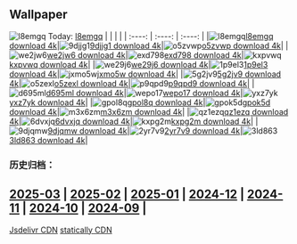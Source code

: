 ## Wallpaper
![l8emgq](https://w.wallhaven.cc/full/l8/wallhaven-l8emgq.jpg) Today: [l8emgq](https://th.wallhaven.cc/small/l8/l8emgq.jpg)
|      |      |      |
| :----: | :----: | :----: |
|![l8emgq](https://th.wallhaven.cc/small/l8/l8emgq.jpg)[l8emgq download 4k](https://wallhaven.cc/w/l8emgq)|![9djjg1](https://th.wallhaven.cc/small/9d/9djjg1.jpg)[9djjg1 download 4k](https://wallhaven.cc/w/9djjg1)|![o5zvwp](https://th.wallhaven.cc/small/o5/o5zvwp.jpg)[o5zvwp download 4k](https://wallhaven.cc/w/o5zvwp)|
|![we2jw6](https://th.wallhaven.cc/small/we/we2jw6.jpg)[we2jw6 download 4k](https://wallhaven.cc/w/we2jw6)|![exd798](https://th.wallhaven.cc/small/ex/exd798.jpg)[exd798 download 4k](https://wallhaven.cc/w/exd798)|![kxpvwq](https://th.wallhaven.cc/small/kx/kxpvwq.jpg)[kxpvwq download 4k](https://wallhaven.cc/w/kxpvwq)|
|![we29j6](https://th.wallhaven.cc/small/we/we29j6.jpg)[we29j6 download 4k](https://wallhaven.cc/w/we29j6)|![1p9el3](https://th.wallhaven.cc/small/1p/1p9el3.jpg)[1p9el3 download 4k](https://wallhaven.cc/w/1p9el3)|![jxmo5w](https://th.wallhaven.cc/small/jx/jxmo5w.jpg)[jxmo5w download 4k](https://wallhaven.cc/w/jxmo5w)|
|![5g2jv9](https://th.wallhaven.cc/small/5g/5g2jv9.jpg)[5g2jv9 download 4k](https://wallhaven.cc/w/5g2jv9)|![o5zexl](https://th.wallhaven.cc/small/o5/o5zexl.jpg)[o5zexl download 4k](https://wallhaven.cc/w/o5zexl)|![p9qpd9](https://th.wallhaven.cc/small/p9/p9qpd9.jpg)[p9qpd9 download 4k](https://wallhaven.cc/w/p9qpd9)|
|![d695ml](https://th.wallhaven.cc/small/d6/d695ml.jpg)[d695ml download 4k](https://wallhaven.cc/w/d695ml)|![wepo17](https://th.wallhaven.cc/small/we/wepo17.jpg)[wepo17 download 4k](https://wallhaven.cc/w/wepo17)|![yxz7yk](https://th.wallhaven.cc/small/yx/yxz7yk.jpg)[yxz7yk download 4k](https://wallhaven.cc/w/yxz7yk)|
|![gpol8q](https://th.wallhaven.cc/small/gp/gpol8q.jpg)[gpol8q download 4k](https://wallhaven.cc/w/gpol8q)|![gpok5d](https://th.wallhaven.cc/small/gp/gpok5d.jpg)[gpok5d download 4k](https://wallhaven.cc/w/gpok5d)|![m3x6zm](https://th.wallhaven.cc/small/m3/m3x6zm.jpg)[m3x6zm download 4k](https://wallhaven.cc/w/m3x6zm)|
|![qz1ezq](https://th.wallhaven.cc/small/qz/qz1ezq.jpg)[qz1ezq download 4k](https://wallhaven.cc/w/qz1ezq)|![6dvxjq](https://th.wallhaven.cc/small/6d/6dvxjq.jpg)[6dvxjq download 4k](https://wallhaven.cc/w/6dvxjq)|![kxpg2m](https://th.wallhaven.cc/small/kx/kxpg2m.jpg)[kxpg2m download 4k](https://wallhaven.cc/w/kxpg2m)|
|![9djqmw](https://th.wallhaven.cc/small/9d/9djqmw.jpg)[9djqmw download 4k](https://wallhaven.cc/w/9djqmw)|![2yr7v9](https://th.wallhaven.cc/small/2y/2yr7v9.jpg)[2yr7v9 download 4k](https://wallhaven.cc/w/2yr7v9)|![3ld863](https://th.wallhaven.cc/small/3l/3ld863.jpg)[3ld863 download 4k](https://wallhaven.cc/w/3ld863)|

### 历史归档：
[2025-03](https://github.com/april-projects/april-wallpaper/tree/main/picture/2025-03/) | [2025-02](https://github.com/april-projects/april-wallpaper/tree/main/picture/2025-02/) | [2025-01](https://github.com/april-projects/april-wallpaper/tree/main/picture/2025-01/) | [2024-12](https://github.com/april-projects/april-wallpaper/tree/main/picture/2024-12/) | [2024-11](https://github.com/april-projects/april-wallpaper/tree/main/picture/2024-11/) | [2024-10](https://github.com/april-projects/april-wallpaper/tree/main/picture/2024-10/) | [2024-09](https://github.com/april-projects/april-wallpaper/tree/main/picture/2024-09/) | 
---
[Jsdelivr CDN](https://cdn.jsdelivr.net/gh/april-projects/april-wallpaper/api.json)
[statically CDN](https://cdn.statically.io/gh/april-projects/april-wallpaper/main/api.json)